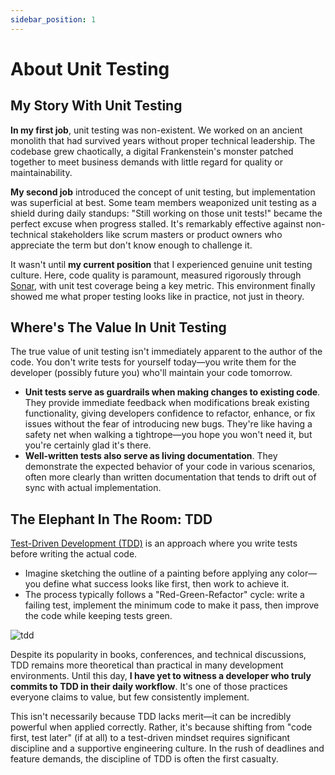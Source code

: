 ```yaml
---
sidebar_position: 1
---
```


# About Unit Testing

## My Story With Unit Testing

**In my first job**, unit testing was non-existent. We worked on an ancient monolith that had survived years without proper technical leadership. The codebase grew chaotically, a digital Frankenstein's monster patched together to meet business demands with little regard for quality or maintainability.

**My second job** introduced the concept of unit testing, but implementation was superficial at best. Some team members weaponized unit testing as a shield during daily standups: "Still working on those unit tests!" became the perfect excuse when progress stalled. It's remarkably effective against non-technical stakeholders like scrum masters or product owners who appreciate the term but don't know enough to challenge it.

It wasn't until **my current position** that I experienced genuine unit testing culture. Here, code quality is paramount, measured rigorously through [Sonar](https://docs.sonarsource.com/sonarqube-server/latest/), with unit test coverage being a key metric. This environment finally showed me what proper testing looks like in practice, not just in theory.

## Where's The Value In Unit Testing

The true value of unit testing isn't immediately apparent to the author of the code. You don't write tests for yourself today—you write them for the developer (possibly future you) who'll maintain your code tomorrow.

* **Unit tests serve as guardrails when making changes to existing code**. They provide immediate feedback when modifications break existing functionality, giving developers confidence to refactor, enhance, or fix issues without the fear of introducing new bugs. They're like having a safety net when walking a tightrope—you hope you won't need it, but you're certainly glad it's there.
* **Well-written tests also serve as living documentation**. They demonstrate the expected behavior of your code in various scenarios, often more clearly than written documentation that tends to drift out of sync with actual implementation.

## The Elephant In The Room: TDD

[Test-Driven Development (TDD)](https://www.agilealliance.org/glossary/tdd/) is an approach where you write tests before writing the actual code.

* Imagine sketching the outline of a painting before applying any color—you define what success looks like first, then work to achieve it.
* The process typically follows a "Red-Green-Refactor" cycle: write a failing test, implement the minimum code to make it pass, then improve the code while keeping tests green.

<div>
  <img src={require('@site/static/img/unit-testing/tdd.png').default} alt="tdd" />
</div>

Despite its popularity in books, conferences, and technical discussions, TDD remains more theoretical than practical in many development environments. Until this day, **I have yet to witness a developer who truly commits to TDD in their daily workflow**. It's one of those practices everyone claims to value, but few consistently implement.

This isn't necessarily because TDD lacks merit—it can be incredibly powerful when applied correctly. Rather, it's because shifting from "code first, test later" (if at all) to a test-driven mindset requires significant discipline and a supportive engineering culture. In the rush of deadlines and feature demands, the discipline of TDD is often the first casualty.